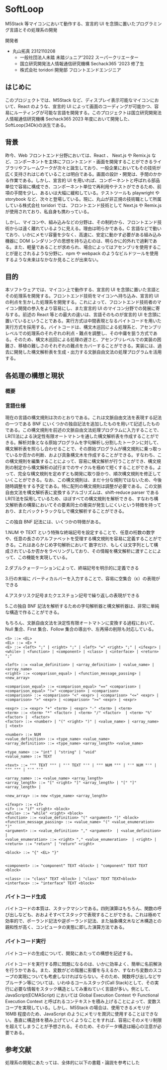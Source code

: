 # SoftLoop

M5Stack 等マイコンにおいて動作する、宣言的 UI を念頭に置いたプログラミング言語とその処理系の開発

開発者

- 丸山拓真 2312110208
  - 一般社団法人未踏 未踏ジュニア'2022 スーパークリエーター
  - 国立研究開発法人情報通信研究機構 Sechack365 '2023 修了生
  - 株式会社 toridori 開発部 フロントエンドエンジニア

## はじめに

このプロジェクトでは、M5Stack など、ディスプレイ表示可能なマイコンにおいて、React のような、宣言的 UI によって画面のコーディングが可能かつ、容易にルーティングが可能な言語を開発する。このプロジェクトは国立研究開発法人情報通信研究機構 Sechack365 2023 年度において開発した、SoftLoop(34Dk)の派生である。

## 背景

昨今、Web フロントエンド分野においては、React 、 Next.js や Remix.js など、コンポーネントを主体にフロントエンド・画面を開発することができるライブラリやフレームワークが次々と誕生しており、一般企業においてもその技術が広く支持されはじめていることは明白である。画面の設計・開発は、手間のかかる作業である。しかし、宣言的 UI を用いれば、コンポーネントと呼ばれる部品単位で容易に構成でき、コンポーネント単位で再利用やテストができるため、前項の手間を少し、あるいは大幅に緩和している。テストツールも playwright や storybook など、次々と登場している。現に、丸山が非正規の技術職として所属している株式会社 toridori では、フロントエンド技術として Next.js や Remix.js が使用されており、私自身も携わっている。

しかし、マイコンや、組み込みなどの分野は、その制約から、フロントエンド技術からは遠く離れているように見える。理由は明らかである。C 言語などで動いており、いかにメモリ容量を少なく、高速に、安定に動かす必要がある組み込み機器に DOM レンダリングの思想を持ち込むのは、明らかに的外れで過剰である。また、軽量であることが求められ、場合によってはアセンブリを使用することが是とされるような分野に、npm や webpack のようなビルドツールを使用するような未来はなかなか見ることが出来ない。

## 目的

本ソフトウェアでは、マイコン上で動作する、宣言的 UI を念頭に置いた言語とその処理系を開発する。フロントエンド技術をマイコンへ持ち込み、宣言的 UI の利点を生かした処理系を開発する。これによって、フロントエンド技術者のマイコン開発の参入をより容易にし、また宣言的 UI のマイコン分野での発展に寄与する。前述の React 等との最大の違いは、言語そのものが宣言的 UI を念頭に置いているということである。実行方式は中間表現となるバイトコードを用いた実行方式を採用する。バイトコードは、構文木巡回による処理系と、アセンブリレベルでの処理系のそれぞれの利点・難点を調整し、その中庸を狙う方式である。そのため、構文木巡回による処理の遅さと、アセンブリレベルでの実装の困難さ、移植の難しさのそれぞれの難点をカバーすることができる。実装には、過去に開発した構文解析表を生成・出力する文脈自由文法の処理プログラムを活用する。

## 各処理の構想と現状

### 概要

### 言語仕様

現在の言語の構文規則は次のとおりである。これは文脈自由文法を表現する記法の一つである BNF にいくつかの独自記法を追加したものを用いて記述したものである。この構文規則を前述の文脈自由文法処理プログラムに入力することで、LR(1)法による決定性有限オートマトンを通した構文解析表を作成することができる。解析対象となる原始プログラムを字句解析し分割したトークンに対して、構文解析表を照らし合わせることで、その原始プログラムが構文規則に乗っ取っているか否かの判断、および具象構文木を作成することができる。すなわち、この構文規則を編集することによって、容易に構文解析が行うことができ、構文規則の制定から構文解析の試行までのサイクルを極めて短くすることができる。よって、完全な構文規則を定めずとも開発に取り掛かり、順次構文規則を修正していくことができる。なお、この構文規則は、まだ十分な規則ではないため、今後随時調整をする予定である。特に配列の構文規則は調整が必要である。この文脈自由文法を構文解析表に変換するアルゴリズムは、shift-reduce parser である LR(1)法を採用しているため、ほぼすべての構文規則を解析できる、すなわち構文解析表の構築においてその要素同士の衝突が発生しにくいという特徴を持っており、またバックトラックなしで構文解析することができる。

この独自 BNF 記法には、いくつかの特徴がある。

1.NUM や TEXT という特殊な終端記号を設定することで、任意の桁数の数字や、任意の長さのアルファベットを受理する構文規則を容易に定義することができる。これはあらかじめ字句解析において 数字だけ、もしくは文字列として構成されているか否かをラベリングしており、その情報を構文解析に渡すことによって、この機能を実現している。

2.ダブルクォーテーションによって、終端記号を明示的に定義できる

3.行の末端に バーティカルバーを入力することで、容易に空集合（ε）の表現ができる

4.アスタリスク記号またクエスチョン記号で繰り返しの表現ができる

5.この独自 BNF 記法を解析するための字句解析器と構文解析器は、非常に単純な構造で作ることができる。

もちろん、文脈自由文法を決定性有限オートマトンに変換する過程において、Null 集合、First 集合、Follow 集合の導出や、左再帰の削除も対応している。

```
<S> ::= <EL>
<EL> ::= <E> *
<E> ::= <left> ";" | <right> ";" | <left> "=" <right> ";" | <ifexpr> | <while> | <function> | <component> | <class> | <interface> | <return> ";"

<left> ::= <value_definition> | <array_definition> | <value_name> | <array_name>
<right> ::= <comparison_equal> | <function_message_passing> | <new_array>

<comparison_equal> ::= <comparison_equal> "==" <comparison> | <comparison_equal> "!=" <comparison> | <comparison>
<comparison> ::= <comparison> "<" <expr> | <comparison> "<=" <expr> | <comparison> ">" <expr> | <comparison> ">=" <expr> | <expr>

<expr> ::= <expr> "+" <term> | <expr> "-" <term> | <term>
<term> ::= <term> "*" <factor> | <term> "/" <factor>  | <term> "%" <factor> |  <factor>
<factor> ::= <number> | "(" <right> ")" | <value_name> | <array_name> | <text>

<number> ::= NUM
<value_definition> ::= <type_name> <value_name>
<array_definition> ::= <type_name> <array_length> <value_name>

<type_name> ::= "int" | "string" | "void"
<value_name> ::= TEXT

<text> ::= """ TEXT """ | "'" TEXT "'" | """ NUM """ | "'" NUM "'" | """ """ | "'" "'"

<array_name> ::= <value_name> <array_length>
<array_length> ::= "[" <right> "]" <array_length> | "[" "]" <array_length> |

<new_array> ::= new <type_name> <array_length>

<ifexpr> ::= <if>
<if> ::= "if" <right> <block>
<while> ::= "while" <right> <block>
<function> ::= <value_definition> "(" <argument> ")" <block>
<function_message_passing> ::= <value_name> "(" <value_enumeration> ")"
<argument> ::= <value_definition> "," <argument>  | <value_definition> |
<value_enumeration> ::= <right> "," <value_enumeration>  | <right> |
<return> ::= "return" | "return" <right>

<block> ::= "{" <EL> "}"


<component> ::= "component" TEXT <block> | "component" TEXT TEXT <block>

<class> ::= "class" TEXT <block> | "class" TEXT TEXT<block>
<interface> ::= "interface" TEXT <block>
```

### バイトコード生成

バイトコードの本質は、スタックマシンである。四則演算はもちろん、関数の呼び出しなども、おおよそすべてスタックで表現することができる。これは極めて効率的で、ポーランド記法や逆ポーランド記法、また抽象構文木など木構造との親和性が高く、コンピュータの実態に即した演算方法である。

### バイトコード実行

バイトコードの生成について、開発にあたっての構想を記述する。

バイトコードを実行する際に問題になるのは、いかに効率よく、簡単に名前解決を行うかである。また、変数がどの階層に影響を与えるか、すなわち変数のスコープの実現についても考慮しなければならない。そのため、関数呼び出しなどサブルーチン等については、いわゆるコールスタック(Call Stack)として、その実行に必要な情報をスタック構造としてみ重ねていく言語が多い。例として、JavaScript(ECMAScript) においては Global Execution Context や Functional Execution Context と呼ばれるコンテキストを積み上げることによって、変数スコープを実現している。しかし、M5Stack の場合は、使用できるメモリが 16MB 程度のため、JavaScript のようにメモリを潤沢に使用することはできない。愚直に構造体を積み上げていくようなことをすれば、容易にそのメモリ制限を超えてしまうことが予想される。そのため、そのデータ構造は細心の注意が必要である。

## 参考文献

処理系の開発にあたっては、全体的に以下の書籍・論説を参考にした
